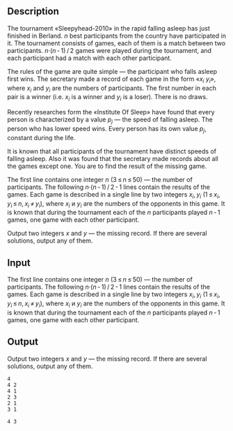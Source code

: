 ## Description

<div><p>The tournament «Sleepyhead-2010» in the rapid falling asleep has just finished in Berland. <span class="tex-span"><i>n</i></span> best participants from the country have participated in it. The tournament consists of games, each of them is a match between two participants. <span class="tex-span"><i>n</i>·(<i>n</i> - 1) / 2</span> games were played during the tournament, and each participant had a match with each other participant. </p><p>The rules of the game are quite simple — the participant who falls asleep first wins. The secretary made a record of each game in the form «<span class="tex-span"><i>x</i><sub class="lower-index"><i>i</i></sub></span> <span class="tex-span"><i>y</i><sub class="lower-index"><i>i</i></sub></span>», where <span class="tex-span"><i>x</i><sub class="lower-index"><i>i</i></sub></span> and <span class="tex-span"><i>y</i><sub class="lower-index"><i>i</i></sub></span> are the numbers of participants. The first number in each pair is a winner (i.e. <span class="tex-span"><i>x</i><sub class="lower-index"><i>i</i></sub></span> is a winner and <span class="tex-span"><i>y</i><sub class="lower-index"><i>i</i></sub></span> is a loser). There is no draws.</p><p>Recently researches form the «Institute Of Sleep» have found that every person is characterized by a value <span class="tex-span"><i>p</i><sub class="lower-index"><i>j</i></sub></span> — the speed of falling asleep. The person who has lower speed wins. Every person has its own value <span class="tex-span"><i>p</i><sub class="lower-index"><i>j</i></sub></span>, constant during the life. </p><p>It is known that all participants of the tournament have distinct speeds of falling asleep. Also it was found that the secretary made records about all the games except one. You are to find the result of the missing game.</p></div><div class="input-specification"><p>The first line contains one integer <span class="tex-span"><i>n</i></span> (<span class="tex-span">3 ≤ <i>n</i> ≤ 50</span>) — the number of participants. The following <span class="tex-span"><i>n</i>·(<i>n</i> - 1) / 2 - 1</span> lines contain the results of the games. Each game is described in a single line by two integers <span class="tex-span"><i>x</i><sub class="lower-index"><i>i</i></sub>, <i>y</i><sub class="lower-index"><i>i</i></sub></span> (<span class="tex-span">1 ≤ <i>x</i><sub class="lower-index"><i>i</i></sub>, <i>y</i><sub class="lower-index"><i>i</i></sub> ≤ <i>n</i>, <i>x</i><sub class="lower-index"><i>i</i></sub> ≠ <i>y</i><sub class="lower-index"><i>i</i></sub></span>), where <span class="tex-span"><i>x</i><sub class="lower-index"><i>i</i></sub></span> и <span class="tex-span"><i>y</i><sub class="lower-index"><i>i</i></sub></span> are the numbers of the opponents in this game. It is known that during the tournament each of the <span class="tex-span"><i>n</i></span> participants played <span class="tex-span"><i>n</i> - 1</span> games, one game with each other participant.</p></div><div class="output-specification"><p>Output two integers <span class="tex-span"><i>x</i></span> and <span class="tex-span"><i>y</i></span> — the missing record. If there are several solutions, output any of them.</p></div>

## Input

<p>The first line contains one integer <span class="tex-span"><i>n</i></span> (<span class="tex-span">3 ≤ <i>n</i> ≤ 50</span>) — the number of participants. The following <span class="tex-span"><i>n</i>·(<i>n</i> - 1) / 2 - 1</span> lines contain the results of the games. Each game is described in a single line by two integers <span class="tex-span"><i>x</i><sub class="lower-index"><i>i</i></sub>, <i>y</i><sub class="lower-index"><i>i</i></sub></span> (<span class="tex-span">1 ≤ <i>x</i><sub class="lower-index"><i>i</i></sub>, <i>y</i><sub class="lower-index"><i>i</i></sub> ≤ <i>n</i>, <i>x</i><sub class="lower-index"><i>i</i></sub> ≠ <i>y</i><sub class="lower-index"><i>i</i></sub></span>), where <span class="tex-span"><i>x</i><sub class="lower-index"><i>i</i></sub></span> и <span class="tex-span"><i>y</i><sub class="lower-index"><i>i</i></sub></span> are the numbers of the opponents in this game. It is known that during the tournament each of the <span class="tex-span"><i>n</i></span> participants played <span class="tex-span"><i>n</i> - 1</span> games, one game with each other participant.</p>

## Output

<p>Output two integers <span class="tex-span"><i>x</i></span> and <span class="tex-span"><i>y</i></span> — the missing record. If there are several solutions, output any of them.</p>





```input1
4
4 2
4 1
2 3
2 1
3 1

```




```output1
4 3

```


